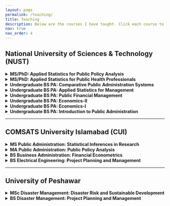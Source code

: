 ```yaml
---
layout: page
permalink: /teaching/
title: Teaching
description: Below are the courses I have taught. Click each course to expand and view syllabus, slides, student projects, and other resources. For meeting, please <a href="https://outlook.office.com/bookwithme/user/1b41f4c663a548b1bb07869f5f15cbe0@jsppl.nust.edu.pk?anonymous&ismsaljsauthenabled&ep=plink"> book your time-slot here</a>. 
nav: true
nav_order: 4
---
```


## National University of Sciences & Technology (NUST)

<details>
<summary><b> MS/PhD: Applied Statistics for Public Policy Analysis</b></summary>
<ul>
  <li><a href="{{site.baseurl}}/assets/pdf/Applied Statistics for Public Policy Anlaysis/Course Outline-Applied_Statistics_for_Public_Policy_Analysis.pdf">Course Outline</a></li>
  <li><a href="{{site.baseurl}}/assets/pdf/Applied Statistics for Public Policy Anlaysis/AS-Lecture 1.pdf">Lecture-1</a></li>
   <li><a href="{{site.baseurl}}/assets/pdf/Applied Statistics for Public Policy Anlaysis/Practical Activity on Validity Testing.xlsx">Practical Activity-Validity Testing</a></li>
   <li><a href="{{site.baseurl}}/assets/pdf/Applied Statistics for Public Policy Anlaysis/AS-Lecture 2.pdf">Lecture-2</a></li>
     <li><a href="{{site.baseurl}}/assets/pdf/Applied Statistics for Public Policy Anlaysis/AS-Lecture 3-4.pdf">Lecture-3-4</a></li>
</ul>
</details>
<details>
<summary><b> MS/PhD: Applied Statistics for Public Health Professionals</b></summary>
<ul>
  <li><a href="{{site.baseurl}}/assets/pdf/Applied Statistics for Public Health Professionals/Course_Outline_Applied_Statistics_for_Public_Health_Professionals.pdf">Syllabus</a></li>
  <li><a href="{{site.baseurl}}/assets/pdf/Applied Statistics for Public Health Professionals/AS-Lecture 1.pdf">Lecture 1</a></li>
   <li><a href="{{site.baseurl}}/assets/pdf/Applied Statistics for Public Health Professionals/AS_Lecture_3.pdf">Lecture 3</a></li>
  <li><a href="{{site.baseurl}}/assets/pdf/Applied Statistics for Public Health Professionals/Project-Assignment-Applied Statistics.pdf">Student Project</a></li>
  <li><a href="{{site.baseurl}}/assets/pdf/Applied Statistics for Public Health Professionals/Master-File-STATA-workshop.do">STATA Workshop</a></li>
</ul>
</details>

<details>
<summary><b>Undergraduate BS PA: Comparative Public Administration Systems</b></summary>
<ul>
  <li><a href="{{site.baseurl}}/assets/pdf/Course Outline-CPA.pdf">Syllabus</a></li>
</ul>
</details>

<details>
<summary><b>Undergraduate BS PA: Applied Statistics for Management</b></summary>
<ul>
  <li><a href="{{site.baseurl}}/assets/pdf/Course Outline-Applied Statistics for Management.pdf">Syllabus</a></li>
</ul>
</details>

<details>
<summary><b>Undergraduate BS PA: Public Financial Management</b></summary>
<ul>
  <li><a href="{{site.baseurl}}/assets/pdf/PFM/Public_Financial_Management_PIMA_Course_Outline.pdf">Course Outline</a></li>
</ul>
  <ul>
  <li><a href="{{site.baseurl}}/assets/pdf/PFM/Lecture 1.pdf">Lecture 1</a></li>
</ul>
</details>

<details>
<summary><b>Undergraduate BS PA: Economics-II</b></summary>
<ul>
  <li><a href="{{site.baseurl}}/assets/pdf/Economics/Course Outline-Economics-II.pdf">Syllabus</a></li>
</ul>
</details>

<details>
<summary><b>Undergraduate BS PA: Economics-I</b></summary>
<ul>
  <li><a href="{{site.baseurl}}/assets/pdf/Course Outline-Economics.pdf">Syllabus</a></li>
</ul>
</details>

<details>
<summary><b>Undergraduate BS PA: Introduction to Public Administration</b></summary>
<ul>
  <li><a href="{{site.baseurl}}/assets/pdf/Outline-Introduction to Public Administration.pdf">Syllabus</a></li>
</ul>
</details>

---

## COMSATS University Islamabad (CUI)

<details>
<summary><b>MS Public Administration: Statistical Inferences in Research</b></summary>
<ul>
  <li>Course materials coming soon</li>
</ul>
</details>

<details>
<summary><b>MA Public Administration: Public Policy Analysis</b></summary>
<ul>
  <li>Course materials coming soon</li>
</ul>
</details>

<details>
<summary><b>BS Business Administration: Financial Econometrics</b></summary>
<ul>
  <li>Course materials coming soon</li>
</ul>
</details>

<details>
<summary><b>BS Electrical Engineering: Project Planning and Management</b></summary>
<ul>
  <li>Course materials coming soon</li>
</ul>
</details>

---

## University of Peshawar

<details>
<summary><b>MSc Disaster Management: Disaster Risk and Sustainable Development</b></summary>
<ul>
  <li>Course materials coming soon</li>
</ul>
</details>

<details>
<summary><b>BS Disaster Management: Project Planning and Management</b></summary>
<ul>
  <li>Course materials coming soon</li>
</ul>
</details>
